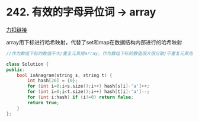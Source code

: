 # 242. 有效的字母异位词 -> array

[力扣链接](https://leetcode.cn/problems/valid-anagram/description/)

array用下标进行哈希映射，代替了set和map在数据结构内部进行的哈希映射

```cpp
//作为数组下标的数值不大/重复元素用array，作为数组下标的数值很大很分散/不重复元素用set，有键值用map

class Solution {
public:
    bool isAnagram(string s, string t) {
        int hash[26] = {0};
        for (int i=0;i<s.size();i++) hash[s[i]-'a']++;
        for (int i=0;i<t.size();i++) hash[t[i]-'a']--;
        for (int i:hash) if (i!=0) return false;
        return true;
    }
};
```